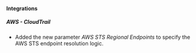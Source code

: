 
#### Integrations

##### AWS - CloudTrail

- Added the new parameter *AWS STS Regional Endpoints* to specify the AWS STS endpoint resolution logic.